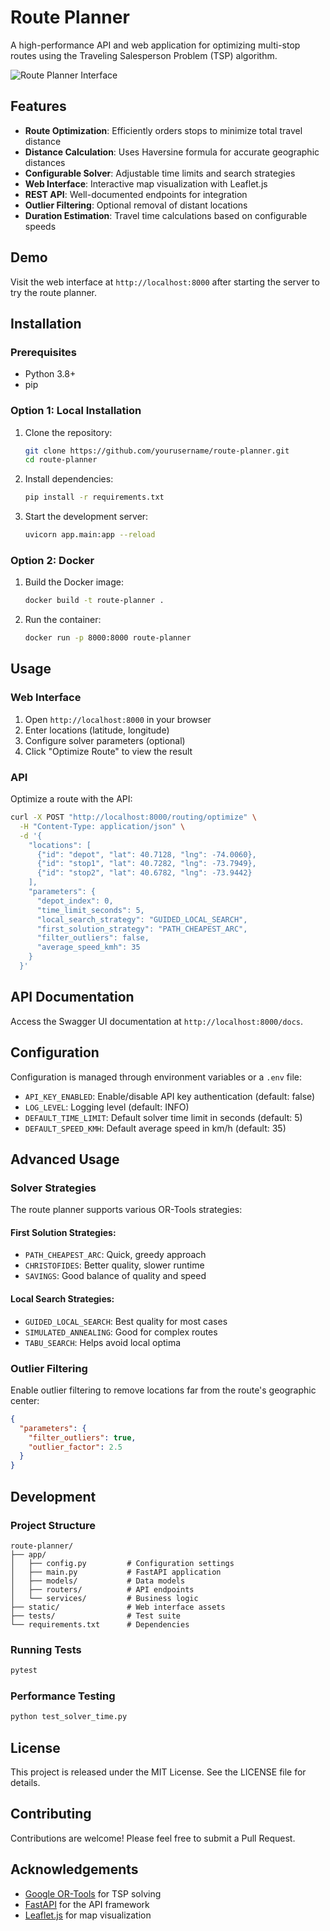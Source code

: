 # Route Planner

A high-performance API and web application for optimizing multi-stop routes using the Traveling Salesperson Problem (TSP) algorithm.

![Route Planner Interface](/static/Screenshot%202025-03-29%20at%202.51.21%20PM.png)

## Features

- **Route Optimization**: Efficiently orders stops to minimize total travel distance
- **Distance Calculation**: Uses Haversine formula for accurate geographic distances
- **Configurable Solver**: Adjustable time limits and search strategies
- **Web Interface**: Interactive map visualization with Leaflet.js
- **REST API**: Well-documented endpoints for integration
- **Outlier Filtering**: Optional removal of distant locations
- **Duration Estimation**: Travel time calculations based on configurable speeds

## Demo

Visit the web interface at `http://localhost:8000` after starting the server to try the route planner.

## Installation

### Prerequisites

- Python 3.8+
- pip

### Option 1: Local Installation

1. Clone the repository:
   ```bash
   git clone https://github.com/yourusername/route-planner.git
   cd route-planner
   ```

2. Install dependencies:
   ```bash
   pip install -r requirements.txt
   ```

3. Start the development server:
   ```bash
   uvicorn app.main:app --reload
   ```

### Option 2: Docker

1. Build the Docker image:
   ```bash
   docker build -t route-planner .
   ```

2. Run the container:
   ```bash
   docker run -p 8000:8000 route-planner
   ```

## Usage

### Web Interface

1. Open `http://localhost:8000` in your browser
2. Enter locations (latitude, longitude)
3. Configure solver parameters (optional)
4. Click "Optimize Route" to view the result

### API

Optimize a route with the API:

```bash
curl -X POST "http://localhost:8000/routing/optimize" \
  -H "Content-Type: application/json" \
  -d '{
    "locations": [
      {"id": "depot", "lat": 40.7128, "lng": -74.0060},
      {"id": "stop1", "lat": 40.7282, "lng": -73.7949},
      {"id": "stop2", "lat": 40.6782, "lng": -73.9442}
    ],
    "parameters": {
      "depot_index": 0,
      "time_limit_seconds": 5,
      "local_search_strategy": "GUIDED_LOCAL_SEARCH",
      "first_solution_strategy": "PATH_CHEAPEST_ARC",
      "filter_outliers": false,
      "average_speed_kmh": 35
    }
  }'
```

## API Documentation

Access the Swagger UI documentation at `http://localhost:8000/docs`.

## Configuration

Configuration is managed through environment variables or a `.env` file:

- `API_KEY_ENABLED`: Enable/disable API key authentication (default: false)
- `LOG_LEVEL`: Logging level (default: INFO)
- `DEFAULT_TIME_LIMIT`: Default solver time limit in seconds (default: 5)
- `DEFAULT_SPEED_KMH`: Default average speed in km/h (default: 35)

## Advanced Usage

### Solver Strategies

The route planner supports various OR-Tools strategies:

#### First Solution Strategies:
- `PATH_CHEAPEST_ARC`: Quick, greedy approach
- `CHRISTOFIDES`: Better quality, slower runtime
- `SAVINGS`: Good balance of quality and speed

#### Local Search Strategies:
- `GUIDED_LOCAL_SEARCH`: Best quality for most cases
- `SIMULATED_ANNEALING`: Good for complex routes
- `TABU_SEARCH`: Helps avoid local optima

### Outlier Filtering

Enable outlier filtering to remove locations far from the route's geographic center:

```json
{
  "parameters": {
    "filter_outliers": true,
    "outlier_factor": 2.5
  }
}
```

## Development

### Project Structure

```
route-planner/
├── app/
│   ├── config.py         # Configuration settings
│   ├── main.py           # FastAPI application
│   ├── models/           # Data models
│   ├── routers/          # API endpoints
│   └── services/         # Business logic
├── static/               # Web interface assets
├── tests/                # Test suite
└── requirements.txt      # Dependencies
```

### Running Tests

```bash
pytest
```

### Performance Testing

```bash
python test_solver_time.py
```

## License

This project is released under the MIT License. See the LICENSE file for details.

## Contributing

Contributions are welcome! Please feel free to submit a Pull Request.

## Acknowledgements

- [Google OR-Tools](https://developers.google.com/optimization) for TSP solving
- [FastAPI](https://fastapi.tiangolo.com/) for the API framework
- [Leaflet.js](https://leafletjs.com/) for map visualization